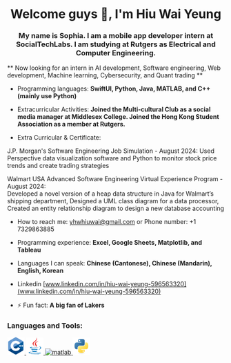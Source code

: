 <h1 align="center">Welcome guys 👋, I'm Hiu Wai Yeung</h1>
<h3 align="center">My name is Sophia. I am a mobile app developer intern at SocialTechLabs. I am studying at Rutgers as Electrical and Computer Engineering.</h3>

** Now looking for an intern in AI development, Software engineering, Web development, Machine learning, Cybersecurity, and Quant trading **

- Programming languages: **SwiftUI, Python, Java, MATLAB, and C++ (mainly use Python)**

- Extracurricular Activities: **Joined the Multi-cultural Club as a social media manager at Middlesex College. Joined the Hong Kong Student Association as a member at Rutgers.**

- Extra Curricular & Certificate: 

J.P. Morgan's Software Engineering Job Simulation - August 2024:
Used Perspective data visualization software and Python to monitor stock price trends and create trading strategies

Walmart USA Advanced Software Engineering Virtual Experience Program - August 2024:  
Developed a novel version of a heap data structure in Java for Walmart’s shipping department,
Designed a UML class diagram for a data processor,
Created an entity relationship diagram to design a new database accounting

- How to reach me: [yhwhiuwai@gmail.com](yhwhiuwai@gmail.com) or Phone number: +1 7329863885

- Programming experience: **Excel, Google Sheets, Matplotlib, and Tableau**

- Languages I can speak: **Chinese (Cantonese), Chinese (Mandarin), English, Korean**

- Linkedin [www.linkedin.com/in/hiu-wai-yeung-596563320](www.linkedin.com/in/hiu-wai-yeung-596563320)

- ⚡ Fun fact: **A big fan of Lakers**

<h3 align="left">Languages and Tools:</h3>
<p align="left"> <a href="https://www.w3schools.com/cpp/" target="_blank" rel="noreferrer"> <img src="https://raw.githubusercontent.com/devicons/devicon/master/icons/cplusplus/cplusplus-original.svg" alt="cplusplus" width="40" height="40"/> </a> <a href="https://www.java.com" target="_blank" rel="noreferrer"> <img src="https://raw.githubusercontent.com/devicons/devicon/master/icons/java/java-original.svg" alt="java" width="40" height="40"/> </a> <a href="https://www.mathworks.com/" target="_blank" rel="noreferrer"> <img src="https://upload.wikimedia.org/wikipedia/commons/2/21/Matlab_Logo.png" alt="matlab" width="40" height="40"/> </a> <a href="https://www.python.org" target="_blank" rel="noreferrer"> <img src="https://raw.githubusercontent.com/devicons/devicon/master/icons/python/python-original.svg" alt="python" width="40" height="40"/> </a> </p>

